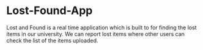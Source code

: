 # Lost-Found-App
Lost and Found is a real time application which is built to for finding the lost items in our university. We can report lost items where other users can check the list of the items uploaded.
